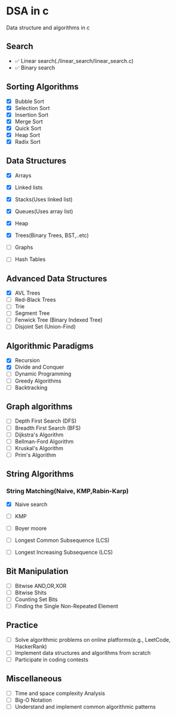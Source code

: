 # DSA in c

Data structure and algorithms in c

## Search

- :white_check_mark: Linear search(./linear_search/linear_search.c)
- :white_check_mark: Binary search

## Sorting Algorithms
- [x] Bubble Sort
- [x] Selection Sort
- [x] Insertion Sort
- [x] Merge Sort
- [x] Quick Sort
- [x] Heap Sort
- [x] Radix Sort

## Data Structures
- [x] Arrays
- [x] Linked lists
- [x] Stacks(Uses linked list)
- [x] Queues(Uses array list)
- [x] Heap

- [x] Trees(Binary Trees, BST,..etc)
- [ ] Graphs
- [ ] Hash Tables

## Advanced Data Structures
- [x] AVL Trees
- [ ] Red-Black Trees
- [ ] Trie
- [ ] Segment Tree
- [ ] Fenwick Tree (Binary Indexed Tree)
- [ ] Disjoint Set (Union-Find)

## Algorithmic Paradigms
- [x] Recursion
- [x] Divide and Conquer
- [ ] Dynamic Programming
- [ ] Greedy Algorithms
- [ ] Backtracking

## Graph algorithms
- [ ] Depth First Search (DFS)
- [ ] Breadth First Search (BFS)
- [ ] Dijkstra's Algorithm
- [ ] Bellman-Ford Algorithm
- [ ] Kruskal's Algorithm
- [ ] Prim's Algorithm

## String Algorithms
### String Matching(Naive, KMP,Rabin-Karp)
- [x] Naive search
- [ ] KMP
- [ ] Boyer moore

- [ ] Longest Common Subsequence (LCS)
- [ ] Longest Increasing Subsequence (LCS)

## Bit Manipulation
- [ ] Bitwise AND,OR,XOR
- [ ] Bitwise Shits
- [ ] Counting Set Bits
- [ ] Finding the Single Non-Repeated Element

## Practice
- [ ] Solve algorithmic problems on online platforms(e.g., LeetCode, HackerRank)
- [ ] Implement data structures and algorithms from scratch 
- [ ] Participate in coding contests

## Miscellaneous
- [ ] Time and space complexity Analysis
- [ ] Big-O Notation
- [ ] Understand and implement common algorithmic patterns
